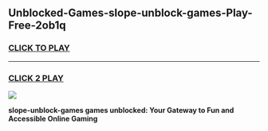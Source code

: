 
## Unblocked-Games-slope-unblock-games-Play-Free-2ob1q
<h3>
<a href="https://premium76.site?title=slope-unblock-games&ref=18A">CLICK TO PLAY</a></h3>
<hr>

<h3>
<a href="https://premium76.site?title=slope-unblock-games&ref=18A">CLICK 2 PLAY</a>
  
</h3>

<a href="https://premium76.site?title=slope-unblock-games&ref=18A"><img src="https://clearcache.store/games.png"></a>


**slope-unblock-games games unblocked: Your Gateway to Fun and Accessible Online Gaming**
